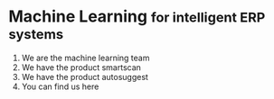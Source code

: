 # Machine Learning <small>for intelligent ERP systems</small>

1. We are the machine learning team
2. We have the product smartscan
3. We have the product autosuggest
4. You can find us here
